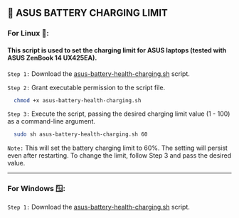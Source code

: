 ## 🔋 ASUS BATTERY CHARGING LIMIT

### For Linux 🐧:

#### This script is used to set the charging limit for ASUS laptops (tested with ASUS ZenBook 14 UX425EA).

`Step 1:` Download the [asus-battery-health-charging.sh](https://github.com/alik-agarwala/ASUS-battery-charging-limit/blob/main/asus-battery-health-charging.sh) script.

`Step 2:` Grant executable permission to the script file.
```bash
  chmod +x asus-battery-health-charging.sh
```

`Step 3:` Execute the script, passing the desired charging limit value (1 - 100) as a command-line argument.
```bash
  sudo sh asus-battery-health-charging.sh 60
```
`Note:` This will set the battery charging limit to 60%. The setting will persist even after restarting. To change the limit, follow Step 3 and pass the desired value.

---

### For Windows 🪟:

`Step 1:` Download the [asus-battery-health-charging.sh](https://github.com/alik-agarwala/ASUS-battery-charging-limit/blob/main/asus-battery-health-charging.sh) script.

